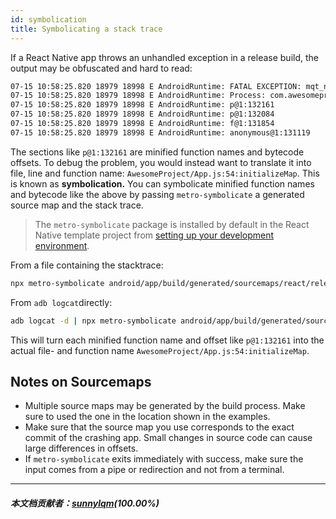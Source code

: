 ```yaml
---
id: symbolication
title: Symbolicating a stack trace
---
```


If a React Native app throws an unhandled exception in a release build, the output may be obfuscated and hard to read:

```sh
07-15 10:58:25.820 18979 18998 E AndroidRuntime: FATAL EXCEPTION: mqt_native_modules
07-15 10:58:25.820 18979 18998 E AndroidRuntime: Process: com.awesomeproject, PID: 18979 07-15 10:58:25.820 18979 18998 E AndroidRuntime: com.facebook.react.common.JavascriptException: Failed, js engine: hermes, stack:
07-15 10:58:25.820 18979 18998 E AndroidRuntime: p@1:132161
07-15 10:58:25.820 18979 18998 E AndroidRuntime: p@1:132084
07-15 10:58:25.820 18979 18998 E AndroidRuntime: f@1:131854
07-15 10:58:25.820 18979 18998 E AndroidRuntime: anonymous@1:131119
```

The sections like `p@1:132161` are minified function names and bytecode offsets. To debug the problem, you would instead want to translate it into file, line and function name: `AwesomeProject/App.js:54:initializeMap`. This is known as **symbolication.** You can symbolicate minified function names and bytecode like the above by passing `metro-symbolicate` a generated source map and the stack trace.

> The `metro-symbolicate` package is installed by default in the React Native template project from [setting up your development environment](environment-setup).

From a file containing the stacktrace:

```sh
npx metro-symbolicate android/app/build/generated/sourcemaps/react/release/index.android.bundle.map < stacktrace.txt
```

From `adb logcat`directly:

```sh
adb logcat -d | npx metro-symbolicate android/app/build/generated/sourcemaps/react/release/index.android.bundle.map
```

This will turn each minified function name and offset like `p@1:132161` into the actual file- and function name `AwesomeProject/App.js:54:initializeMap`.

## Notes on Sourcemaps

- Multiple source maps may be generated by the build process. Make sure to used the one in the location shown in the examples.
- Make sure that the source map you use corresponds to the exact commit of the crashing app. Small changes in source code can cause large differences in offsets.
- If `metro-symbolicate` exits immediately with success, make sure the input comes from a pipe or redirection and not from a terminal.

---

##### 本文档贡献者：[sunnylqm](https://github.com/search?q=sunnylqm&type=Users)(100.00%)
